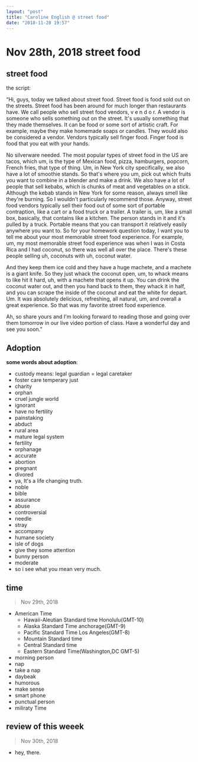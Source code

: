 ```yaml
---
layout: "post"
title: "Caroline English @ street food"
date: "2018-11-28 19:57"
---
```


# Nov 28th, 2018 street food

## street food

the script:

“Hi, guys, today we talked about street food. Street food is food sold out on the streets. Street food has been around for much longer than restaurants have. We call people who sell street food vendors, v e n d o r. A vendor is someone who sells something out on the street. It's usually something that they made themselves. It can be food or some sort of artistic craft. For example, maybe they make homemade soaps or candles. They would also be considered a vendor. Vendors typically sell finger food. Finger food is food that you eat with your hands.

 No silverware needed. The most popular types of street food in the US are tacos, which um, is the type of Mexican food, pizza, hamburgers, popcorn, French fries, that type of thing. Um, in New York city specifically, we also have a lot of smoothie stands. So that's where you um, pick out which fruits you want to combine in a blender and make a drink. We also have a lot of people that sell kebabs, which is chunks of meat and vegetables on a stick. Although the kebab stands in New York for some reason, always smell like they're burning. So I wouldn't particularly recommend those. Anyway,
 street food vendors typically sell their food out of some sort of portable contraption, like a cart or a food truck or a trailer. A trailer is, um, like a small box, basically, that contains like a kitchen. The person stands in it and it's pulled by a truck. Portable means that you can transport it relatively easily anywhere you want to. So for your homework question today, I want you to tell me about your most memorable street food experience. For example, um, my most memorable street food experience was when I was in Costa Rica and I had coconut, so there was well all over the place. There's these people selling uh, coconuts with uh, coconut water.

 And they keep them ice cold and they have a huge machete, and a machete is a giant knife. So they just whack the coconut open, um, to whack means to like hit it hard, uh, with a machete that opens it up. You can drink the coconut water out, and then you hand back to them, they whack it in half, and you can scrape the inside of the coconut and eat the white for depart. Um. It was absolutely delicious, refreshing, all natural, um, and overall a great experience. So that was my favorite street food experience.

Ah, so share yours and I'm looking forward to reading those and going over them tomorrow in our live video portion of class. Have a wonderful day and see you soon.”


## Adoption

**some words about adoption**:
- custody means: legal guardian = legal caretaker
- foster care   temperary just
- charity
- orphan
- cruel jungle world
- ignorant
- have no fertility
- painstaking
- abduct
- rural area
- mature legal system
- fertility
- orphanage
- accurate
- abortion
- pregnant
- divored
- ya, It's a life changing truth.
- noble
- bible
- assurance
- abuse
- controversial
- needle
- stray
- accompany
- humane society
- isle of dogs
- give they some attention
- bunny person
- moderate
- so i see what you mean very much.



## time

> Nov 29th, 2018

- American Time
  - Hawaii-Aleutian Standard time  Honolulu(GMT-10)
  - Alaska Standard Time anchorage(GMT-9)
  - Pacific Standard Time Los Angeles(GMT-8)
  - Mountain Standard time
  - Central Standard time
  - Eastern Standard Time(Washington,DC GMT-5)
- morning person
- nap
- take a nap
- daybeak
- humorous
- make sense
- smart phone
- punctual person
- miliraty Time


## review of this weeek

> Nov 30th, 2018

- hey, there.

